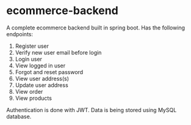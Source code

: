 # ecommerce-backend

A complete ecommerce backend built in spring boot. 
Has the following endpoints:
1. Register user
2. Verify new user email before login
3. Login user
4. View logged in user
5. Forgot and reset password 
6. View user address(s)
7. Update user address
8. View order
9. View products

Authentication is done with JWT.
Data is being stored using MySQL database.
